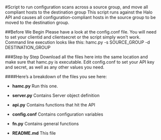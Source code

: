 #Script to run configuration scans across a source group, and move all compliant hosts to the destination group
This script runs against the Halo API and causes all configuration-compliant hosts in the source group to be moved to the destination group.

##Before We Begin
Please have a look at the config.conf file.  You will need to set your clientid and clientsecret or the script simply won't work.
Command line execution looks like this: 
hamc.py -s SOURCE_GROUP -d DESTINATION_GROUP


###Step by Step
Download all the files here into the same location and make sure that hamc.py is executable.
Edit config.conf to set your API key and secret, as well as any other values you need.  


####Here’s a breakdown of the files you see here:

* **hamc.py**   	            			Run this one.

* **server.py**		                        Contains Server object definition 

* **api.py**		                        Contains functions that hit the API 

* **config.conf**                           Contains configuration variables

* **fn.py**                                 Contains general functions

* **README.md**                             This file 

<!---
#CPTAGS:community-unsupported integration automation
#TBICON:images/python_icon.png
-->

